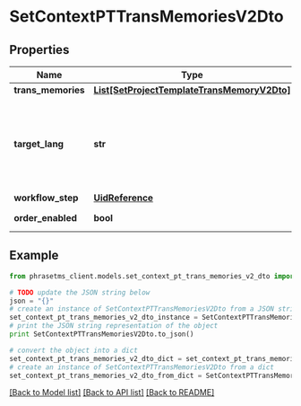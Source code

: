# SetContextPTTransMemoriesV2Dto

## Properties

| Name               | Type                                                                                  | Description                                                          | Notes      |
| ------------------ | ------------------------------------------------------------------------------------- | -------------------------------------------------------------------- | ---------- |
| **trans_memories** | [**List[SetProjectTemplateTransMemoryV2Dto]**](SetProjectTemplateTransMemoryV2Dto.md) |                                                                      |
| **target_lang**    | **str**                                                                               | Set translation memory only for the specific project target language | [optional] |
| **workflow_step**  | [**UidReference**](UidReference.md)                                                   |                                                                      | [optional] |
| **order_enabled**  | **bool**                                                                              | Default: false                                                       | [optional] |

## Example

```python
from phrasetms_client.models.set_context_pt_trans_memories_v2_dto import SetContextPTTransMemoriesV2Dto

# TODO update the JSON string below
json = "{}"
# create an instance of SetContextPTTransMemoriesV2Dto from a JSON string
set_context_pt_trans_memories_v2_dto_instance = SetContextPTTransMemoriesV2Dto.from_json(json)
# print the JSON string representation of the object
print SetContextPTTransMemoriesV2Dto.to_json()

# convert the object into a dict
set_context_pt_trans_memories_v2_dto_dict = set_context_pt_trans_memories_v2_dto_instance.to_dict()
# create an instance of SetContextPTTransMemoriesV2Dto from a dict
set_context_pt_trans_memories_v2_dto_from_dict = SetContextPTTransMemoriesV2Dto.from_dict(set_context_pt_trans_memories_v2_dto_dict)
```

[[Back to Model list]](../README.md#documentation-for-models) [[Back to API list]](../README.md#documentation-for-api-endpoints) [[Back to README]](../README.md)
